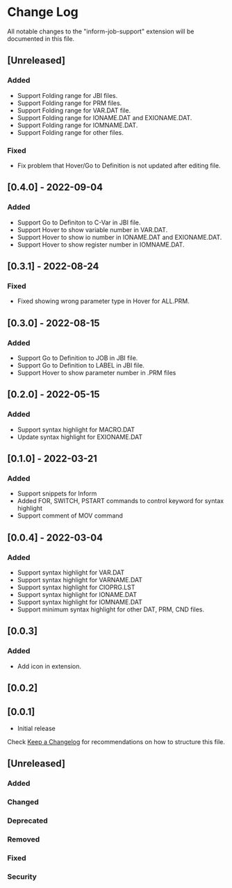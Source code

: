 # Change Log

All notable changes to the "inform-job-support" extension will be documented in this file.

## [Unreleased]
### Added
- Support Folding range for JBI files.
- Support Folding range for PRM files.
- Support Folding range for VAR.DAT file.
- Support Folding range for IONAME.DAT and EXIONAME.DAT.
- Support Folding range for IOMNAME.DAT.
- Support Folding range for other files.
### Fixed
- Fix problem that Hover/Go to Definition is not updated after editing file.

## [0.4.0] - 2022-09-04
### Added
- Support Go to Definiton to C-Var in JBI file.
- Support Hover to show variable number in VAR.DAT.
- Support Hover to show io number in IONAME.DAT and EXIONAME.DAT.
- Support Hover to show register number in IOMNAME.DAT.

## [0.3.1] - 2022-08-24
### Fixed
- Fixed showing wrong parameter type in Hover for ALL.PRM.

## [0.3.0] - 2022-08-15
### Added
- Support Go to Definition to JOB in JBI file.
- Support Go to Definition to LABEL in JBI file.
- Support Hover to show parameter number in .PRM files

## [0.2.0] - 2022-05-15
### Added
- Support syntax highlight for MACRO.DAT
- Update syntax highlight for EXIONAME.DAT

## [0.1.0] - 2022-03-21
### Added
- Support snippets for Inform
- Added FOR, SWITCH, PSTART commands to control keyword for syntax highlight
- Support comment of MOV command


## [0.0.4] - 2022-03-04
### Added
- Support syntax highlight for VAR.DAT
- Support syntax highlight for VARNAME.DAT
- Support syntax highlight for CIOPRG.LST
- Support syntax highlight for IONAME.DAT
- Support syntax highlight for IOMNAME.DAT
- Support minimum syntax highlight for other DAT, PRM, CND files.

## [0.0.3]
### Added
- Add icon in extension.

## [0.0.2]

## [0.0.1]
- Initial release


Check [Keep a Changelog](http://keepachangelog.com/) for recommendations on how to structure this file.

## [Unreleased]
### Added
### Changed
### Deprecated
### Removed
### Fixed
### Security
